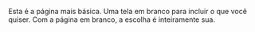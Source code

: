 ﻿Esta é a página mais básica.  Uma tela em branco para incluir o que você quiser.  Com a página em branco, a escolha é inteiramente sua.